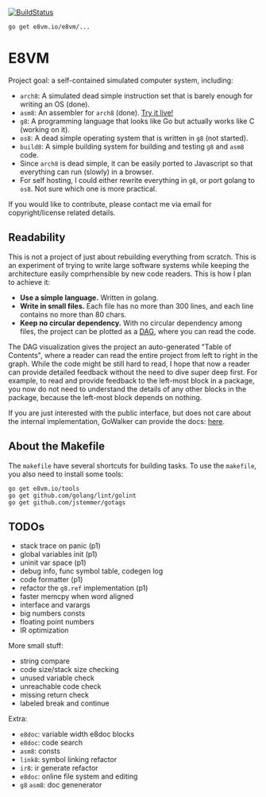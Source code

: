 [![BuildStatus](https://travis-ci.org/e8vm/e8vm.png?branch=master)](https://travis-ci.org/h8liu/e8vm)

```
go get e8vm.io/e8vm/...
```

# E8VM

Project goal: a self-contained simulated computer system, including:

- `arch8`: A simulated dead simple instruction set that is barely
  enough for writing an OS (done).
- `asm8`: An assembler for `arch8` (done). 
  [Try it live!](http://lonnie.io/asmplay/)
- `g8`: A programming language that looks like Go but actually works
  like C (working on it).
- `os8`: A dead simple operating system that is written in `g8` (not
  started).
- `build8`: A simple building system for building and testing `g8` and 
  `asm8` code.
- Since `arch8` is dead simple, it can be easily ported to Javascript
  so that everything can run (slowly) in a browser.
- For self hosting, I could either rewrite everything in `g8`, or port
  golang to `os8`. Not sure which one is more practical.

If you would like to contribute, please contact me via email for
copyright/license related details.

## Readability

This is not a project of just about rebuilding everything from scratch.
This is an experiment of trying to write large software systems while
keeping the architecture easily comprhensible by new code readers.
This is how I plan to achieve it:

- **Use a simple language.** Written in golang.
- **Write in small files.** Each file has no more than 300 lines, and
  each line contains no more than 80 chars.
- **Keep no circular dependency.** With no circular dependency among
  files, the project can be plotted as a [DAG](http://8k.lonnie.io),
  where you can read the code. 

The DAG visualization gives the project an auto-generated "Table of
Contents", where a reader can read the entire project from left to
right in the graph. While the code might be still hard to read, I hope
that now a reader can provide detailed feedback without the need to
dive super deep first.  For example, to read and provide feedback to
the left-most block in a package, you now do not need to understand
the details of any other blocks in the package, because the left-most
block depends on nothing.

If you are just interested with the public interface, but does not
care about the internal implementation, GoWalker can provide the docs:
[here](https://gowalker.org/e8vm.io/e8vm/).

## About the Makefile

The `makefile` have several shortcuts for building tasks. To use the
`makefile`, you also need to install some tools:

```
go get e8vm.io/tools
go get github.com/golang/lint/golint
go get github.com/jstemmer/gotags
```

## TODOs

- stack trace on panic (p1)
- global variables init (p1)
- uninit var space (p1)
- debug info, func symbol table, codegen log
- code formatter (p1)
- refactor the `g8.ref` implementation (p1)
- faster memcpy when word aligned
- interface and varargs
- big numbers consts
- floating point numbers
- IR optimization

More small stuff:

- string compare
- code size/stack size checking
- unused variable check
- unreachable code check
- missing return check
- labeled break and continue

Extra:

- `e8doc`: variable width e8doc blocks
- `e8doc`: code search
- `asm8`: consts
- `link8`: symbol linking refactor
- `ir8`: ir generate refactor
- `e8doc`: online file system and editing
- `g8` `asm8`: doc genenerator
